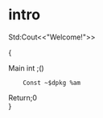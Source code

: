 # intro
Std:Cout<<"Welcome!">>

{

Main int ;()
         
        Const ~$dpkg %am
        
Return;0  
}   
